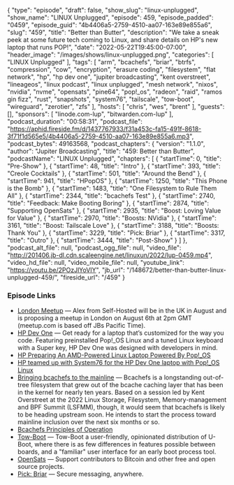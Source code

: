 {
  "type": "episode",
  "draft": false,
  "show_slug": "linux-unplugged",
  "show_name": "LINUX Unplugged",
  "episode": 459,
  "episode_padded": "0459",
  "episode_guid": "4b4406a5-2759-4510-aa07-163e89e855a6",
  "slug": "459",
  "title": "Better than Butter",
  "description": "We take a sneak peek at some future tech coming to Linux, and share details on HP's new laptop that runs POP!",
  "date": "2022-05-22T19:45:00-07:00",
  "header_image": "/images/shows/linux-unplugged.png",
  "categories": [
    "LINUX Unplugged"
  ],
  "tags": [
    "arm",
    "bcachefs",
    "briar",
    "btrfs",
    "compression",
    "cow",
    "encryption",
    "erasure coding",
    "filesystem",
    "flat network",
    "hp",
    "hp dev one",
    "jupiter broadcasting",
    "kent overstreet",
    "lineageos",
    "linux podcast",
    "linux unplugged",
    "mesh network",
    "nixos",
    "nvidia",
    "nvme",
    "opensats",
    "pine64",
    "pop!_os",
    "radeon",
    "raid",
    "ramos gin fizz",
    "rust",
    "snapshots",
    "system76",
    "tailscale",
    "tow-boot",
    "wireguard",
    "zerotier",
    "zfs"
  ],
  "hosts": [
    "chris",
    "wes",
    "brent"
  ],
  "guests": [],
  "sponsors": [
    "linode.com-lup",
    "bitwarden.com-lup"
  ],
  "podcast_duration": "00:58:31",
  "podcast_file": "https://aphid.fireside.fm/d/1437767933/f31a453c-fa15-491f-8618-3f71f1d565e5/4b4406a5-2759-4510-aa07-163e89e855a6.mp3",
  "podcast_bytes": 49163568,
  "podcast_chapters": {
    "version": "1.1.0",
    "author": "Jupiter Broadcasting",
    "title": "459: Better than Butter",
    "podcastName": "LINUX Unplugged",
    "chapters": [
      {
        "startTime": 0,
        "title": "Pre-Show"
      },
      {
        "startTime": 48,
        "title": "Intro"
      },
      {
        "startTime": 393,
        "title": "Creole Cocktails"
      },
      {
        "startTime": 501,
        "title": "Around the Bend"
      },
      {
        "startTime": 941,
        "title": "HPopOS"
      },
      {
        "startTime": 1250,
        "title": "This Phone is the Bomb"
      },
      {
        "startTime": 1483,
        "title": "One Filesystem to Rule Them All"
      },
      {
        "startTime": 2344,
        "title": "bcachefs Test"
      },
      {
        "startTime": 2740,
        "title": "Feedback: Make Booting Boring"
      },
      {
        "startTime": 2874,
        "title": "Supporting OpenSats"
      },
      {
        "startTime": 2935,
        "title": "Boost: Loving Value for Value"
      },
      {
        "startTime": 2970,
        "title": "Boosts: NVidia"
      },
      {
        "startTime": 3161,
        "title": "Boost: Tailscale Love"
      },
      {
        "startTime": 3188,
        "title": "Boosts: Thank You"
      },
      {
        "startTime": 3229,
        "title": "Pick: Briar"
      },
      {
        "startTime": 3317,
        "title": "Outro"
      },
      {
        "startTime": 3444,
        "title": "Post-Show"
      }
    ]
  },
  "podcast_alt_file": null,
  "podcast_ogg_file": null,
  "video_file": "http://201406.jb-dl.cdn.scaleengine.net/linuxun/2022/lup-0459.mp4",
  "video_hd_file": null,
  "video_mobile_file": null,
  "youtube_link": "https://youtu.be/2POzJlYoVIY",
  "jb_url": "/148672/better-than-butter-linux-unplugged-459/",
  "fireside_url": "/459"
}


### Episode Links

  * [London Meetup](https://www.meetup.com/jupiterbroadcasting/events/286056077/ "London Meetup") — Alex from Self-Hosted will be in the UK in August and is proposing a meetup in London on August 6th at 2pm GMT (meetup.com is based off JBs Pacific Time).
  * [HP Dev One](https://hpdevone.com/ "HP Dev One") — Get ready for a laptop that’s customized for the way you code. Featuring preinstalled Pop!_OS Linux and a tuned Linux keyboard with a Super key, HP Dev One was designed with developers in mind.
  * [HP Preparing An AMD-Powered Linux Laptop Powered By Pop!_OS](https://www.phoronix.com/scan.php?page=news_item&px=HP-Dev-One "HP Preparing An AMD-Powered Linux Laptop Powered By Pop!_OS")
  * [HP teamed up with System76 for the HP Dev One laptop with Pop!_OS Linux](https://www.gamingonlinux.com/2022/05/hp-teamed-up-with-system76-for-the-hp-dev-one-laptop-with-pop-os-linux/ "HP teamed up with System76 for the HP Dev One laptop with Pop!_OS Linux")
  * [Bringing bcachefs to the mainline](https://lwn.net/Articles/895266/ "Bringing bcachefs to the mainline") — Bcachefs is a longstanding out-of-tree filesystem that grew out of the bcache caching layer that has been in the kernel for nearly ten years. Based on a session led by Kent Overstreet at the 2022 Linux Storage, Filesystem, Memory-management and BPF Summit (LSFMM), though, it would seem that bcachefs is likely to be heading upstream soon. He intends to start the process toward mainline inclusion over the next six months or so.
  * [Bcachefs Principles of Operation](https://bcachefs.org/bcachefs-principles-of-operation.pdf "Bcachefs Principles of Operation")
  * [Tow-Boot](https://tow-boot.org/ "Tow-Boot") — Tow-Boot a user-friendly, opinionated distribution of U-Boot, where there is as few differences in features possible between boards, and a "familiar" user interface for an early boot process tool.
  * [OpenSats](https://opensats.org/ "OpenSats") — Support contributors to Bitcoin and other free and open source projects.
  * [Pick: Briar](https://briarproject.org/ "Pick: Briar") — Secure messaging, anywhere.


